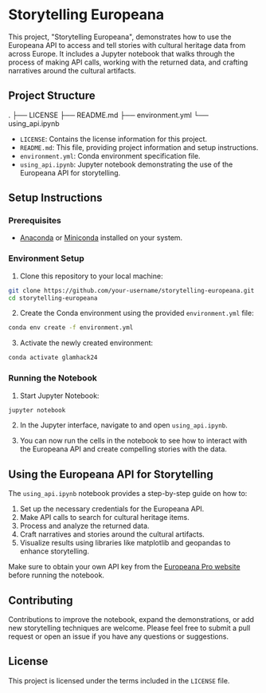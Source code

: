 # Storytelling Europeana

This project, "Storytelling Europeana", demonstrates how to use the Europeana API to access and tell stories with cultural heritage data from across Europe. It includes a Jupyter notebook that walks through the process of making API calls, working with the returned data, and crafting narratives around the cultural artifacts.

## Project Structure

.
├── LICENSE
├── README.md
├── environment.yml
└── using_api.ipynb

- `LICENSE`: Contains the license information for this project.
- `README.md`: This file, providing project information and setup instructions.
- `environment.yml`: Conda environment specification file.
- `using_api.ipynb`: Jupyter notebook demonstrating the use of the Europeana API for storytelling.

## Setup Instructions

### Prerequisites

- [Anaconda](https://www.anaconda.com/products/distribution) or [Miniconda](https://docs.conda.io/en/latest/miniconda.html) installed on your system.

### Environment Setup

1. Clone this repository to your local machine:

```bash
git clone https://github.com/your-username/storytelling-europeana.git
cd storytelling-europeana
```

2. Create the Conda environment using the provided `environment.yml` file:

```bash
conda env create -f environment.yml
```

3. Activate the newly created environment:

```bash
conda activate glamhack24
```

### Running the Notebook

1. Start Jupyter Notebook:

```bash
jupyter notebook
```

2. In the Jupyter interface, navigate to and open `using_api.ipynb`.

3. You can now run the cells in the notebook to see how to interact with the Europeana API and create compelling stories with the data.

## Using the Europeana API for Storytelling

The `using_api.ipynb` notebook provides a step-by-step guide on how to:

1. Set up the necessary credentials for the Europeana API.
2. Make API calls to search for cultural heritage items.
3. Process and analyze the returned data.
4. Craft narratives and stories around the cultural artifacts.
5. Visualize results using libraries like matplotlib and geopandas to enhance storytelling.

Make sure to obtain your own API key from the [Europeana Pro website](https://pro.europeana.eu/page/get-api) before running the notebook.

## Contributing

Contributions to improve the notebook, expand the demonstrations, or add new storytelling techniques are welcome. Please feel free to submit a pull request or open an issue if you have any questions or suggestions.

## License

This project is licensed under the terms included in the `LICENSE` file.